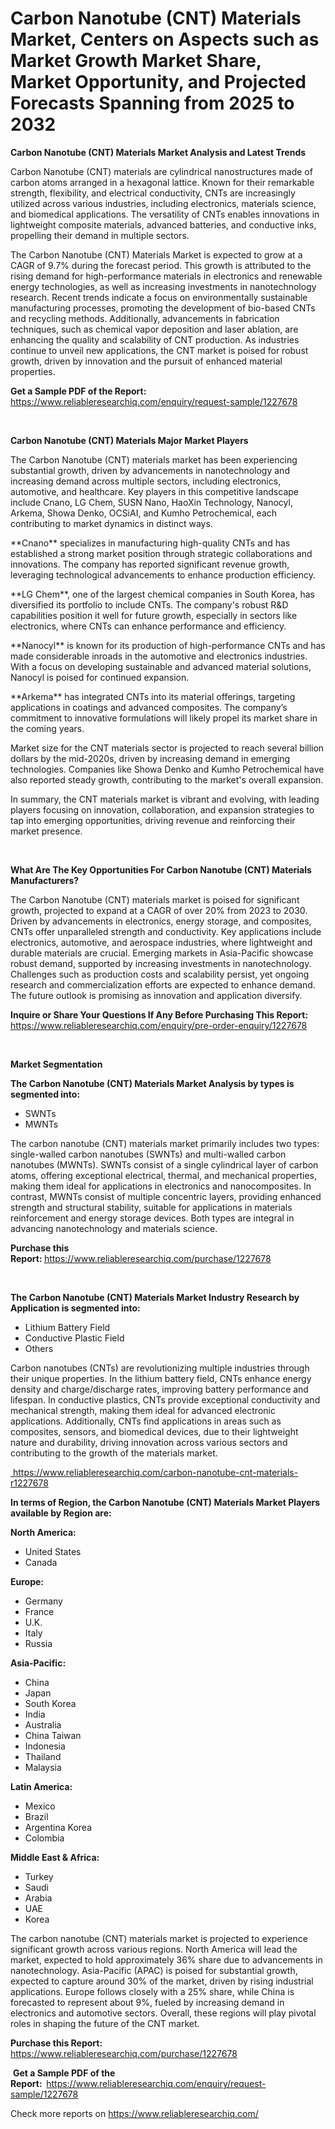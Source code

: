 <p><h1>Carbon Nanotube (CNT) Materials Market, Centers on Aspects such as Market Growth Market Share, Market Opportunity, and Projected Forecasts Spanning from 2025 to 2032</h1></p><p><strong>Carbon Nanotube (CNT) Materials Market Analysis and Latest Trends</strong></p>
<p><p>Carbon Nanotube (CNT) materials are cylindrical nanostructures made of carbon atoms arranged in a hexagonal lattice. Known for their remarkable strength, flexibility, and electrical conductivity, CNTs are increasingly utilized across various industries, including electronics, materials science, and biomedical applications. The versatility of CNTs enables innovations in lightweight composite materials, advanced batteries, and conductive inks, propelling their demand in multiple sectors.</p><p>The Carbon Nanotube (CNT) Materials Market is expected to grow at a CAGR of 9.7% during the forecast period. This growth is attributed to the rising demand for high-performance materials in electronics and renewable energy technologies, as well as increasing investments in nanotechnology research. Recent trends indicate a focus on environmentally sustainable manufacturing processes, promoting the development of bio-based CNTs and recycling methods. Additionally, advancements in fabrication techniques, such as chemical vapor deposition and laser ablation, are enhancing the quality and scalability of CNT production. As industries continue to unveil new applications, the CNT market is poised for robust growth, driven by innovation and the pursuit of enhanced material properties.</p></p>
<p><strong>Get a Sample PDF of the Report:&nbsp;</strong> <a href="https://www.reliableresearchiq.com/enquiry/request-sample/1227678?utm_campaign=1170&utm_medium=2&utm_source=Github&utm_content=ia&utm_term=02022025&utm_id=carbon-nanotube-cnt-materials">https://www.reliableresearchiq.com/enquiry/request-sample/1227678</a></p>
<p>&nbsp;</p>
<p><strong>Carbon Nanotube (CNT) Materials Major Market Players</strong></p>
<p><p>The Carbon Nanotube (CNT) materials market has been experiencing substantial growth, driven by advancements in nanotechnology and increasing demand across multiple sectors, including electronics, automotive, and healthcare. Key players in this competitive landscape include Cnano, LG Chem, SUSN Nano, HaoXin Technology, Nanocyl, Arkema, Showa Denko, OCSiAI, and Kumho Petrochemical, each contributing to market dynamics in distinct ways.</p><p>**Cnano** specializes in manufacturing high-quality CNTs and has established a strong market position through strategic collaborations and innovations. The company has reported significant revenue growth, leveraging technological advancements to enhance production efficiency.</p><p>**LG Chem**, one of the largest chemical companies in South Korea, has diversified its portfolio to include CNTs. The company's robust R&D capabilities position it well for future growth, especially in sectors like electronics, where CNTs can enhance performance and efficiency.</p><p>**Nanocyl** is known for its production of high-performance CNTs and has made considerable inroads in the automotive and electronics industries. With a focus on developing sustainable and advanced material solutions, Nanocyl is poised for continued expansion.</p><p>**Arkema** has integrated CNTs into its material offerings, targeting applications in coatings and advanced composites. The company’s commitment to innovative formulations will likely propel its market share in the coming years.</p><p>Market size for the CNT materials sector is projected to reach several billion dollars by the mid-2020s, driven by increasing demand in emerging technologies. Companies like Showa Denko and Kumho Petrochemical have also reported steady growth, contributing to the market's overall expansion.</p><p>In summary, the CNT materials market is vibrant and evolving, with leading players focusing on innovation, collaboration, and expansion strategies to tap into emerging opportunities, driving revenue and reinforcing their market presence.</p></p>
<p>&nbsp;</p>
<p><strong>What Are The Key Opportunities For Carbon Nanotube (CNT) Materials Manufacturers?</strong></p>
<p><p>The Carbon Nanotube (CNT) materials market is poised for significant growth, projected to expand at a CAGR of over 20% from 2023 to 2030. Driven by advancements in electronics, energy storage, and composites, CNTs offer unparalleled strength and conductivity. Key applications include electronics, automotive, and aerospace industries, where lightweight and durable materials are crucial. Emerging markets in Asia-Pacific showcase robust demand, supported by increasing investments in nanotechnology. Challenges such as production costs and scalability persist, yet ongoing research and commercialization efforts are expected to enhance demand. The future outlook is promising as innovation and application diversify.</p></p>
<p><strong>Inquire or Share Your Questions If Any Before Purchasing This Report:</strong> <a href="https://www.reliableresearchiq.com/enquiry/pre-order-enquiry/1227678?utm_campaign=1170&utm_medium=2&utm_source=Github&utm_content=ia&utm_term=02022025&utm_id=carbon-nanotube-cnt-materials">https://www.reliableresearchiq.com/enquiry/pre-order-enquiry/1227678</a></p>
<p>&nbsp;</p>
<p><strong>Market Segmentation</strong></p>
<p><strong>The Carbon Nanotube (CNT) Materials Market Analysis by types is segmented into:</strong></p>
<p><ul><li>SWNTs</li><li>MWNTs</li></ul></p>
<p><p>The carbon nanotube (CNT) materials market primarily includes two types: single-walled carbon nanotubes (SWNTs) and multi-walled carbon nanotubes (MWNTs). SWNTs consist of a single cylindrical layer of carbon atoms, offering exceptional electrical, thermal, and mechanical properties, making them ideal for applications in electronics and nanocomposites. In contrast, MWNTs consist of multiple concentric layers, providing enhanced strength and structural stability, suitable for applications in materials reinforcement and energy storage devices. Both types are integral in advancing nanotechnology and materials science.</p></p>
<p><strong>Purchase this Report:&nbsp;</strong><a href="https://www.reliableresearchiq.com/purchase/1227678?utm_campaign=1170&utm_medium=2&utm_source=Github&utm_content=ia&utm_term=02022025&utm_id=carbon-nanotube-cnt-materials">https://www.reliableresearchiq.com/purchase/1227678</a></p>
<p>&nbsp;</p>
<p><strong>The Carbon Nanotube (CNT) Materials Market Industry Research by Application is segmented into:</strong></p>
<p><ul><li>Lithium Battery Field</li><li>Conductive Plastic Field</li><li>Others</li></ul></p>
<p><p>Carbon nanotubes (CNTs) are revolutionizing multiple industries through their unique properties. In the lithium battery field, CNTs enhance energy density and charge/discharge rates, improving battery performance and lifespan. In conductive plastics, CNTs provide exceptional conductivity and mechanical strength, making them ideal for advanced electronic applications. Additionally, CNTs find applications in areas such as composites, sensors, and biomedical devices, due to their lightweight nature and durability, driving innovation across various sectors and contributing to the growth of the materials market.</p></p>
<p><a href="https://www.reliableresearchiq.com/carbon-nanotube-cnt-materials-r1227678?utm_campaign=1170&utm_medium=2&utm_source=Github&utm_content=ia&utm_term=02022025&utm_id=carbon-nanotube-cnt-materials">&nbsp;https://www.reliableresearchiq.com/carbon-nanotube-cnt-materials-r1227678</a></p>
<p><strong>In terms of Region, the Carbon Nanotube (CNT) Materials Market Players available by Region are:</strong></p>
<p>
    <p> <strong> North America: </strong>
        <ul>
            <li>United States</li>
            <li>Canada</li>
        </ul>
        </p> 
    <p> <strong> Europe: </strong>
        <ul>
            <li>Germany</li>
            <li>France</li>
            <li>U.K.</li>
            <li>Italy</li>
            <li>Russia</li>
        </ul>
        </p> 
    <p> <strong> Asia-Pacific: </strong>
        <ul>
            <li>China</li>
            <li>Japan</li>
            <li>South Korea</li>
            <li>India</li>
            <li>Australia</li>
            <li>China Taiwan</li>
            <li>Indonesia</li>
            <li>Thailand</li>
            <li>Malaysia</li>
        </ul>
        </p> 
    <p> <strong> Latin America: </strong>
        <ul>
            <li>Mexico</li>
            <li>Brazil</li>
            <li>Argentina Korea</li>
            <li>Colombia</li>
        </ul>
        </p> 
    <p> <strong> Middle East & Africa: </strong>
        <ul>
            <li>Turkey</li>
            <li>Saudi</li>
            <li>Arabia</li>
            <li>UAE</li>
            <li>Korea</li>
        </ul>
    </p>
    </p>
<p><p>The carbon nanotube (CNT) materials market is projected to experience significant growth across various regions. North America will lead the market, expected to hold approximately 36% share due to advancements in nanotechnology. Asia-Pacific (APAC) is poised for substantial growth, expected to capture around 30% of the market, driven by rising industrial applications. Europe follows closely with a 25% share, while China is forecasted to represent about 9%, fueled by increasing demand in electronics and automotive sectors. Overall, these regions will play pivotal roles in shaping the future of the CNT market.</p></p>
<p><strong>Purchase this Report: </strong><a href="https://www.reliableresearchiq.com/purchase/1227678?utm_campaign=1170&utm_medium=2&utm_source=Github&utm_content=ia&utm_term=02022025&utm_id=carbon-nanotube-cnt-materials">https://www.reliableresearchiq.com/purchase/1227678</a></p>
<p>&nbsp;<strong>Get a Sample PDF of the Report:&nbsp;&nbsp;</strong><a href="https://www.reliableresearchiq.com/enquiry/request-sample/1227678?utm_campaign=1170&utm_medium=2&utm_source=Github&utm_content=ia&utm_term=02022025&utm_id=carbon-nanotube-cnt-materials">https://www.reliableresearchiq.com/enquiry/request-sample/1227678</a></p>
<p><strong></strong></p>
<p>Check more reports on <a href="https://www.reliableresearchiq.com/?utm_campaign=1170&utm_medium=2&utm_source=Github&utm_content=ia&utm_term=02022025&utm_id=carbon-nanotube-cnt-materials">https://www.reliableresearchiq.com/</a></p>